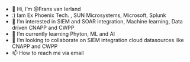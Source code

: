 - 👋 Hi, I’m @Frans van Ierland
- :) Iam Ex Phoenix Tech. , SUN Microsystems, Microsoft, Splunk 
- 👀 I’m interested in SIEM and SOAR integration, Machine learning, Data driven CNAPP and CWPP
- 🌱 I’m currently learning Phyton, ML and AI 
- 💞️ I’m looking to collaborate on SIEM integration cloud datasources like  CNAPP and CWPP
- 📫 How to reach me via email 

<!---
FransVI66/FransVI66 is a ✨ special ✨ repository because its `README.md` (this file) appears on your GitHub profile.
You can click the Preview link to take a look at your changes.
--->

